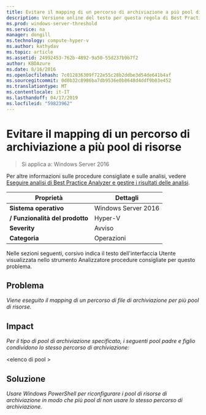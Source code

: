 ```yaml
---
title: Evitare il mapping di un percorso di archiviazione a più pool di risorse
description: Versione online del testo per questa regola di Best Practices Analyzer.
ms.prod: windows-server-threshold
ms.service: na
manager: dongill
ms.technology: compute-hyper-v
ms.author: kathydav
ms.topic: article
ms.assetid: 24992453-762b-4892-9a50-55d237b9b7f2
author: KBDAzure
ms.date: 8/16/2016
ms.openlocfilehash: 7c012836309f722e55c28b2ddbe3d54de641b4af
ms.sourcegitcommit: 0d0b32c8986ba7db9536e0b8648d4ddf9b03e452
ms.translationtype: MT
ms.contentlocale: it-IT
ms.lasthandoff: 04/17/2019
ms.locfileid: "59823962"
---
```

# <a name="avoid-mapping-one-storage-path-to-multiple-resource-pools"></a>Evitare il mapping di un percorso di archiviazione a più pool di risorse

>Si applica a: Windows Server 2016

Per altre informazioni sulle procedure consigliate e sulle analisi, vedere [Eseguire analisi di Best Practice Analyzer e gestire i risultati delle analisi](https://go.microsoft.com/fwlink/p/?LinkID=223177).  
  
|Proprietà|Dettagli|  
|-|-|  
|**Sistema operativo**|Windows Server 2016|  
|**/ Funzionalità del prodotto**|Hyper-V|  
|**Severity**|Avviso|  
|**Categoria**|Operazioni|  
  
Nelle sezioni seguenti, corsivo indica il testo dell'interfaccia Utente visualizzata nello strumento Analizzatore procedure consigliate per questo problema.
  
## <a name="issue"></a>**Problema**  
*Viene eseguito il mapping di un percorso di file di archiviazione per più pool di risorse.*  
  
## <a name="impact"></a>**Impact**  
*Per il tipo di pool di archiviazione specificato, i seguenti pool padre e figlio condividono lo stesso percorso di archiviazione:*  
  
\<elenco di pool >  
  
## <a name="resolution"></a>**Soluzione**  
*Usare Windows PowerShell per riconfigurare i pool di risorse di archiviazione in modo che più pool di non usare lo stesso percorso di archiviazione.*  
  


